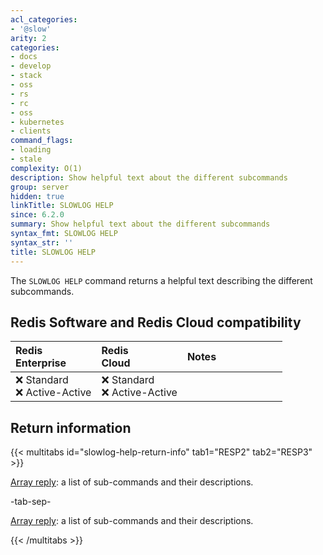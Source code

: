 ```yaml
---
acl_categories:
- '@slow'
arity: 2
categories:
- docs
- develop
- stack
- oss
- rs
- rc
- oss
- kubernetes
- clients
command_flags:
- loading
- stale
complexity: O(1)
description: Show helpful text about the different subcommands
group: server
hidden: true
linkTitle: SLOWLOG HELP
since: 6.2.0
summary: Show helpful text about the different subcommands
syntax_fmt: SLOWLOG HELP
syntax_str: ''
title: SLOWLOG HELP
---
```

The `SLOWLOG HELP` command returns a helpful text describing the different subcommands.

## Redis Software and Redis Cloud compatibility

| Redis<br />Enterprise | Redis<br />Cloud | <span style="min-width: 9em; display: table-cell">Notes</span> |
|:----------------------|:-----------------|:------|
| <span title="Not supported">&#x274c; Standard</span><br /><span title="Not supported"><nobr>&#x274c; Active-Active</nobr></span> | <span title="Not supported">&#x274c; Standard</span><br /><span title="Not supported"><nobr>&#x274c; Active-Active</nobr></span> |  |

## Return information

{{< multitabs id="slowlog-help-return-info" 
    tab1="RESP2" 
    tab2="RESP3" >}}

[Array reply](../../develop/reference/protocol-spec#arrays): a list of sub-commands and their descriptions.

-tab-sep-

[Array reply](../../develop/reference/protocol-spec#arrays): a list of sub-commands and their descriptions.

{{< /multitabs >}}
